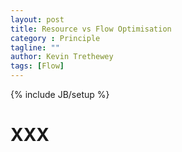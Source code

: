 ```yaml
---
layout: post
title: Resource vs Flow Optimisation
category : Principle
tagline: ""
author: Kevin Trethewey
tags: [Flow]
---
```

{% include JB/setup %}

# XXX